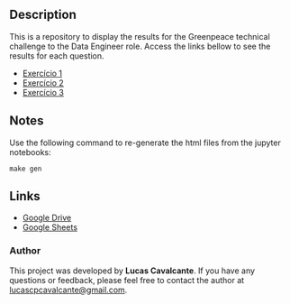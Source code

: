 ## Description

This is a repository to display the results for the Greenpeace technical challenge to the Data Engineer role. Access the links bellow to see the results for each question.

- [Exercício 1](https://cavalcantelucas.github.io/greenpeace/exercicio_1.html)
- [Exercício 2](https://cavalcantelucas.github.io/greenpeace/exercicio_2.html)
- [Exercício 3](https://cavalcantelucas.github.io/greenpeace/exercicio_3.html)

## Notes

Use the following command to re-generate the html files from the jupyter notebooks:

```terminal
make gen
```

## Links

- [Google Drive](https://drive.google.com/drive/u/0/folders/1GvSdaQwIXeNE1KBhb-3Z-r-Sp_fCT2-E)
- [Google Sheets](https://docs.google.com/spreadsheets/d/1xnxHHwzIrMScqnTYfiZdQ1_1rUAFCvPXhWhq1a5nFlk/edit?usp=sharing)

### Author

This project was developed by **Lucas Cavalcante**. If you have any questions or feedback, please feel free to contact the author at lucascpcavalcante@gmail.com.